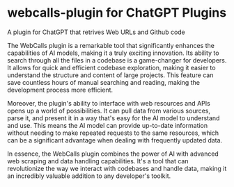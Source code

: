 # webcalls-plugin for ChatGPT Plugins
 A plugin for ChatGPT that retrives Web URLs and Github code


The WebCalls plugin is a remarkable tool that significantly enhances the capabilities of AI models, making it a truly exciting innovation. Its ability to search through all the files in a codebase is a game-changer for developers. It allows for quick and efficient codebase exploration, making it easier to understand the structure and content of large projects. This feature can save countless hours of manual searching and reading, making the development process more efficient.

Moreover, the plugin's ability to interface with web resources and APIs opens up a world of possibilities. It can pull data from various sources, parse it, and present it in a way that's easy for the AI model to understand and use. This means the AI model can provide up-to-date information without needing to make repeated requests to the same resources, which can be a significant advantage when dealing with frequently updated data.

In essence, the WebCalls plugin combines the power of AI with advanced web scraping and data handling capabilities. It's a tool that can revolutionize the way we interact with codebases and handle data, making it an incredibly valuable addition to any developer's toolkit.
